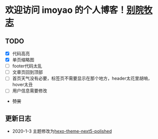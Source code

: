 # 欢迎访问 imoyao 的个人博客！[别院牧志](https://imoyao.github.io/)

## TODO
- [x] 代码高亮
- [x] 单页缩略图
- [ ] footer代码太乱
- [ ] 文章页回到顶部
- [ ] 首页天气没有必要，标签页不需要显示在那个地方，header太花里胡哨，hover太丑
- [ ] 用户信息需要修改

- ~~赞赏~~

## 更新日志
- 2020-1-3
    主题修改为[hexo-theme-next5-polished](https://github.com/Sanarous/hexo-theme-next5-polished)